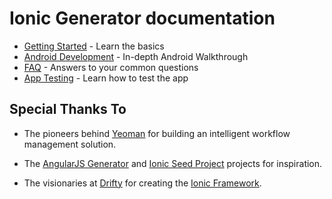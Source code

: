 # Ionic Generator documentation

* [Getting Started](https://github.com/DanielSilv/generator-ionic/blob/master/docs/getting-started.md) - Learn the basics
* [Android Development](https://github.com/DanielSilv/generator-ionic/blob/master/docs/android.md) - In-depth Android Walkthrough
* [FAQ](https://github.com/DanielSilv/generator-ionic/blob/master/docs/FAQ.md) - Answers to your common questions
* [App Testing](https://github.com/DanielSilv/generator-ionic/blob/master/docs/app-testing.md) - Learn how to test the app

## Special Thanks To

* The pioneers behind [Yeoman](http://yeoman.io/) for building an intelligent workflow management solution.

* The [AngularJS Generator](https://github.com/yeoman/generator-angular) and [Ionic Seed Project](https://github.com/driftyco/ionic-angular-cordova-seed) projects for inspiration.

* The visionaries at [Drifty](http://drifty.com) for creating the [Ionic Framework](http://ionicframework.com/).
